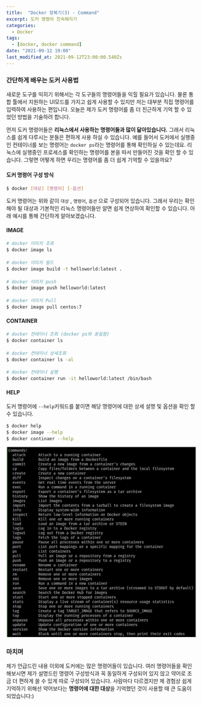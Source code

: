 ```yaml
---
title:  "Docker 정복기(3) - Command"
excerpt: 도커 명령어 친숙해지기
categories:
  - Docker
tags:
  - [docker, docker command]
date: "2021-09-12 19:00"
last_modified_at: 2021-09-12T23:00:00.540Zs
---
```


### 간단하게 배우는 도커 사용법

새로운 도구를 익히기 위해서는 각 도구들의 명령어들을 익힐 필요가 있습니다. 물론 통합 툴에서 지원하는 UI모드를 가지고 쉽게 사용할 수 있지만 저는 대부분 직접 명령어를 입력하여 사용하는 편입니다. 오늘은 제가 도커 명령어를 좀 더 친근하게 기억 할 수 있었던 방법을 기술하려 합니다.

먼저 도커 명령어들은 **리눅스에서 사용하는 명령어들과 많이 닮아있습니다.** 그래서 리눅스를 쉽게 다루시는 분들은 편하게 사용 하실 수 있습니다. 예를 들어서 도커에서 실행중인 컨테이너를 보는 명령어는 ``docker ps``라는 명령어를 통해 확인하실 수 있는데요. 리눅스에 실행중인 프로세스를 확인하는 명령어를 본을 따서 만들어진 것을 확인 할 수 있습니다. 그렇면 어떻게 하면 우리는 명령어를 좀 더 쉽게 기억할 수 있을까요?

#### 도커 명령어 구성 방식

```bash
$ docker [대상] [명령어] [-옵션]
```

도커 명령어는 위와 같이 ``대상`` , ``명령어``, ``옵션`` 으로 구성되어 있습니다. 그래서 우리는 확인해야 될 대상과 기본적인 리눅스 명령어들만 알면 쉽게 연상하여 확인할 수 있습니다. 아래 예시를 통해 간단하게 알아보겠습니다. 

#### IMAGE

```bash
# docker 이미지 조회
$ docker image ls

# docker 이미지 빌드
$ docker image build -t helloworld:latest .

# docker 이미지 push
$ docker image push helloworld:latest

# docker 이미지 Pull
$ docker image pull centos:7
```

#### CONTAINER

```bash
# docker 컨테이너 조회 (docker ps와 동일함)
$ docker container ls

# docker 컨테이너 상세조회
$ docker container ls -al

# docker 컨테이너 실행
$ docker container run -it helloworld:latest /bin/bash
```

#### HELP

도커 명령어에 ``--help``키워드를 붙이면 해당 명령어에 대한 상세 설명 및 옵션을 확인 할 수 있습니다.

```bash
$ docker help
$ docker image --help
$ docker continaer --help
```

![image-20210912193828711](../../assets/images/posts/2021-09-12-post-docker-command/image-20210912193828711.png)

### 마치며

제가 언급드린 내용 이외에 도커에는 많은 명령어들이 있습니다. 여러 명령어들을 확인해보시면 제가 설명드린 명령어 구성방식과 꼭 동일하게 구성되어 있지 않고 약어로 조금 더 편하게 쓸 수 있게 따로 구성되어 있습니다. 사람마다 다르겠지만 제 경험상 쉽게 기억하기 위해선 약어보다는 **명령어에 대한 대상**을 기억했던 것이 사용할 때 큰 도움이 되었습니다:)